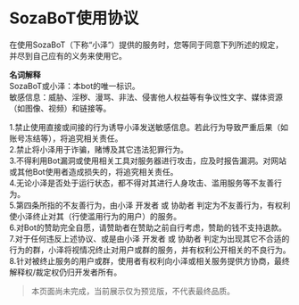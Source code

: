 # SozaBoT使用协议
在使用SozaBoT（下称“小泽”）提供的服务时，您等同于同意下列所述的规定，并尽到自己应有的义务来使用它。

**名词解释**  
SozaBoT或小泽：本bot的唯一标识。  
敏感信息：威胁、淫秽、漫骂、非法、侵害他人权益等有争议性文字、媒体资源（如图像、视频）和链接等。  


1.禁止使用直接或间接的行为诱导小泽发送敏感信息。若此行为导致严重后果（如账号冻结等），将追究相关责任。  
2.禁止将小泽用于诈骗，赌博及其它违法犯罪行为。  
3.不得利用Bot漏洞或使用相关工具对服务器进行攻击，应及时报告漏洞。对网站或其他Bot使用者造成损失的，将追究相关责任。  
4.无论小泽是否处于运行状态，都不得对其进行人身攻击、滥用服务等不友善行为。  
5.第四条所指的不友善行为，由小泽 开发者 或 协助者 判定为不友善行为，有权利使小泽终止对其（行使滥用行为的用户）的服务。  
6.对Bot的赞助完全自愿，请赞助者在赞助之前自行考虑，赞助的钱不支持退款。  
7.对于任何违反上述协议、或是由小泽 开发者 或 协助者 判定为出现其它不合适的行为的群，小泽将视情况终止对用户或群的服务，并有权利公开相关的不良行为。  
8.针对被终止服务的用户或群，使用者有权利向小泽或相关服务提供方协商，最终解释权/裁定权仍归开发者所有。  

> 本页面尚未完成，当前展示仅为预览版，不代表最终品质。  